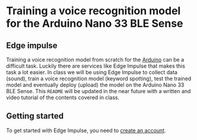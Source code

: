 # Training a voice recognition model for the Arduino Nano 33 BLE Sense

## Edge impulse

Training a voice recognition model from scratch for the [Arduino](arduino.cc/en/Guide/Introduction) can be a difficult task. Luckily there are services like Edge Impulse that makes this task a lot easier. In class we will be using Edge Impulse to collect data (sound), train a voice recognition model (keyword spotting), test the trained model and eventually deploy (upload) the model on the Arduino Nano 33 BLE Sense. This `README` will be updated in the near future with a written and video tutorial of the contents covered in class.

## Getting started

To get started with Edge Impulse, you need to [create an account](https://studio.edgeimpulse.com/login).
